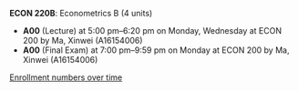 **ECON 220B**: Econometrics B (4 units)

- **A00** (Lecture) at 5:00 pm–6:20 pm on Monday, Wednesday at ECON 200 by Ma, Xinwei (A16154006)
- **A00** (Final Exam) at 7:00 pm–9:59 pm on Monday at ECON 200 by Ma, Xinwei (A16154006)

[Enrollment numbers over time](./ECON220B.tsv)
